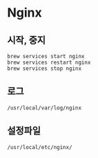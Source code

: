 # Nginx

## 시작, 중지

```
brew services start nginx
brew services restart nginx
brew services stop nginx
```

## 로그

```
/usr/local/var/log/nginx
```

## 설정파일

```
/usr/local/etc/nginx/
```
